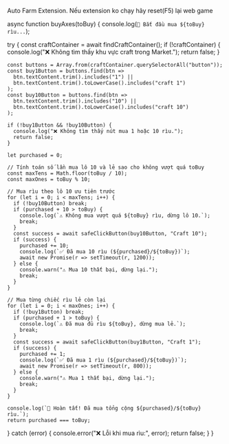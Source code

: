 Auto Farm Extension.
Nếu extension ko chạy hãy reset(F5) lại web game


async function buyAxes(toBuy) {
  console.log(`🛒 Bắt đầu mua ${toBuy} rìu...`);

  try {
    const craftContainer = await findCraftContainer();
    if (!craftContainer) {
      console.log("❌ Không tìm thấy khu vực craft trong Market.");
      return false;
    }

    const buttons = Array.from(craftContainer.querySelectorAll("button"));
    const buy1Button = buttons.find(btn =>
      btn.textContent.trim().includes("1") ||
      btn.textContent.trim().toLowerCase().includes("craft 1")
    );
    const buy10Button = buttons.find(btn =>
      btn.textContent.trim().includes("10") ||
      btn.textContent.trim().toLowerCase().includes("craft 10")
    );

    if (!buy1Button && !buy10Button) {
      console.log("❌ Không tìm thấy nút mua 1 hoặc 10 rìu.");
      return false;
    }

    let purchased = 0;

    // Tính toán số lần mua lô 10 và lẻ sao cho không vượt quá toBuy
    const maxTens = Math.floor(toBuy / 10);
    const maxOnes = toBuy % 10;

    // Mua rìu theo lô 10 ưu tiên trước
    for (let i = 0; i < maxTens; i++) {
      if (!buy10Button) break;
      if (purchased + 10 > toBuy) {
        console.log(`⚠️ Không mua vượt quá ${toBuy} rìu, dừng lô 10.`);
        break;
      }
      const success = await safeClickButton(buy10Button, "Craft 10");
      if (success) {
        purchased += 10;
        console.log(`✅ Đã mua 10 rìu (${purchased}/${toBuy})`);
        await new Promise(r => setTimeout(r, 1200));
      } else {
        console.warn("⚠️ Mua 10 thất bại, dừng lại.");
        break;
      }
    }

    // Mua từng chiếc rìu lẻ còn lại
    for (let i = 0; i < maxOnes; i++) {
      if (!buy1Button) break;
      if (purchased + 1 > toBuy) {
        console.log(`⚠️ Đã mua đủ rìu ${toBuy}, dừng mua lẻ.`);
        break;
      }
      const success = await safeClickButton(buy1Button, "Craft 1");
      if (success) {
        purchased += 1;
        console.log(`✅ Đã mua 1 rìu (${purchased}/${toBuy})`);
        await new Promise(r => setTimeout(r, 800));
      } else {
        console.warn("⚠️ Mua 1 thất bại, dừng lại.");
        break;
      }
    }

    console.log(`🎉 Hoàn tất! Đã mua tổng cộng ${purchased}/${toBuy} rìu.`);
    return purchased === toBuy;

  } catch (error) {
    console.error("❌ Lỗi khi mua rìu:", error);
    return false;
  }
}
